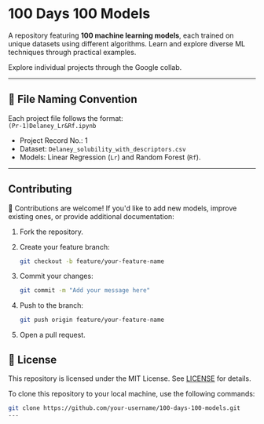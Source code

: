 # 100 Days 100 Models

A repository featuring **100 machine learning models**, each trained on unique datasets using different algorithms. Learn and explore diverse ML techniques through practical examples.

Explore individual projects through the Google collab.

---

## 📂 File Naming Convention

Each project file follows the format:  
`(Pr-1)Delaney_Lr&Rf.ipynb`  
- Project Record No.: 1  
- Dataset: `Delaney_solubility_with_descriptors.csv`  
- Models: Linear Regression (`Lr`) and Random Forest (`Rf`).

---

## Contributing

🎉 Contributions are welcome! If you'd like to add new models, improve existing ones, or provide additional documentation:

1. Fork the repository.
2. Create your feature branch:

   ```bash
   git checkout -b feature/your-feature-name
   ```

3. Commit your changes:

   ```bash
   git commit -m "Add your message here"
   ```

4. Push to the branch:

   ```bash
   git push origin feature/your-feature-name
   ```

5. Open a pull request.



## 📜 License

This repository is licensed under the MIT License. See [LICENSE](LICENSE) for details.


To clone this repository to your local machine, use the following commands:

```bash
git clone https://github.com/your-username/100-days-100-models.git
---
